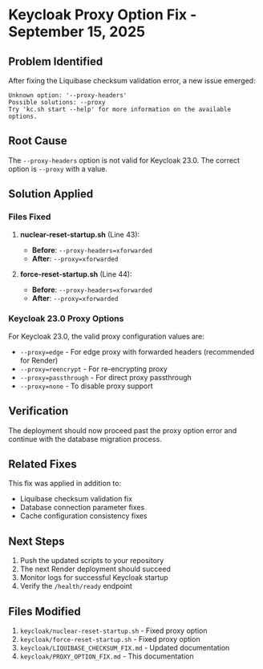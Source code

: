 # Keycloak Proxy Option Fix - September 15, 2025

## Problem Identified

After fixing the Liquibase checksum validation error, a new issue emerged:

```
Unknown option: '--proxy-headers'
Possible solutions: --proxy
Try 'kc.sh start --help' for more information on the available options.
```

## Root Cause

The `--proxy-headers` option is not valid for Keycloak 23.0. The correct option is `--proxy` with a value.

## Solution Applied

### Files Fixed

1. **nuclear-reset-startup.sh** (Line 43):
   - **Before**: `--proxy-headers=xforwarded`
   - **After**: `--proxy=xforwarded`

2. **force-reset-startup.sh** (Line 44):
   - **Before**: `--proxy-headers=xforwarded`
   - **After**: `--proxy=xforwarded`

### Keycloak 23.0 Proxy Options

For Keycloak 23.0, the valid proxy configuration values are:
- `--proxy=edge` - For edge proxy with forwarded headers (recommended for Render)
- `--proxy=reencrypt` - For re-encrypting proxy
- `--proxy=passthrough` - For direct proxy passthrough
- `--proxy=none` - To disable proxy support

## Verification

The deployment should now proceed past the proxy option error and continue with the database migration process.

## Related Fixes

This fix was applied in addition to:
- Liquibase checksum validation fix
- Database connection parameter fixes
- Cache configuration consistency fixes

## Next Steps

1. Push the updated scripts to your repository
2. The next Render deployment should succeed
3. Monitor logs for successful Keycloak startup
4. Verify the `/health/ready` endpoint

## Files Modified

1. `keycloak/nuclear-reset-startup.sh` - Fixed proxy option
2. `keycloak/force-reset-startup.sh` - Fixed proxy option
3. `keycloak/LIQUIBASE_CHECKSUM_FIX.md` - Updated documentation
4. `keycloak/PROXY_OPTION_FIX.md` - This documentation